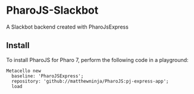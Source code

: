 # PharoJS-Slackbot
A Slackbot backend created with PharoJsExpress

## Install
To install PharoJS for Pharo 7, perform the following code in a playground:

```
Metacello new
  baseline: 'PharoJSExpress';
  repository: 'github://matthewninja/PharoJS:pj-express-app';
  load
```

